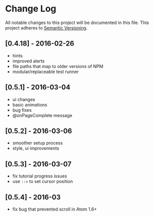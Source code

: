 # Change Log
All notable changes to this project will be documented in this file.
This project adheres to [Semantic Versioning](http://semver.org/).

## [0.4.18] - 2016-02-26
- hints
- improved alerts
- file paths that map to older versions of NPM
- modular/replaceable test runner

## [0.5.1] - 2016-03-04
- ui changes
- basic animations
- bug fixes
- @onPageComplete message

## [0.5.2] - 2016-03-06
- smoother setup process
- style, ui improvements

## [0.5.3] - 2016-03-07
- fix tutorial progress issues
- use `::>` to set cursor position

## [0.5.4] - 2016-03
- fix bug that prevented scroll in Atom 1.6+
